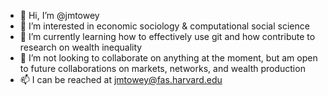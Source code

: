 - 👋 Hi, I’m @jmtowey
- 👀 I’m interested in economic sociology & computational social science
- 🌱 I’m currently learning how to effectively use git and how contribute to research on wealth inequality
- 💞️ I’m not looking to collaborate on anything at the moment, but am open to future collaborations on markets, networks, and wealth production
- 📫 I can be reached at jmtowey@fas.harvard.edu

<!---
jmtowey/jmtowey is a ✨ special ✨ repository because its `README.md` (this file) appears on your GitHub profile.
You can click the Preview link to take a look at your changes.
--->

